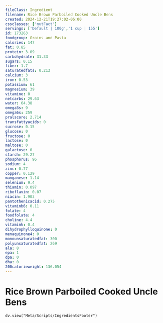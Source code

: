 ```yaml
---
fileClass: Ingredient
filename: Rice Brown Parboiled Cooked Uncle Bens
created: 2024-12-21T19:27:02-06:00
cssclasses: ['nutFact']
servings: ['Default | 100g','1 cup | 155']
id: 173263
foodgroup: Grains and Pasta
calories: 147
fat: 0.85
protein: 3.09
carbohydrate: 31.33
sugars: 0.15
fiber: 1.7
saturatedfats: 0.213
calcium: 3
iron: 0.53
potassium: 61
magnesium: 39
vitamine: 0
netcarbs: 29.63
water: 64.38
omega3s: 9
omega6s: 259
pralscore: 2.714
transfattyacids: 0
sucrose: 0.15
glucose: 0
fructose: 0
lactose: 0
maltose: 0
galactose: 0
starch: 29.27
phosphorus: 96
sodium: 4
zinc: 0.77
copper: 0.129
manganese: 1.14
selenium: 9.4
thiamin: 0.097
riboflavin: 0.07
niacin: 1.903
pantothenicacid: 0.275
vitaminb6: 0.11
folate: 4
foodfolate: 4
choline: 4.4
vitamink: 0.4
dihydrophylloquinone: 0
menaquinone4: 0
monounsaturatedfat: 300
polyunsaturatedfat: 269
ala: 8
epa: 1
dpa: 0
dha: 0
200calorieweight: 136.054
---
```


# Rice Brown Parboiled Cooked Uncle Bens

```dataviewjs
dv.view("Meta/Scripts/IngredientsFooter")
```